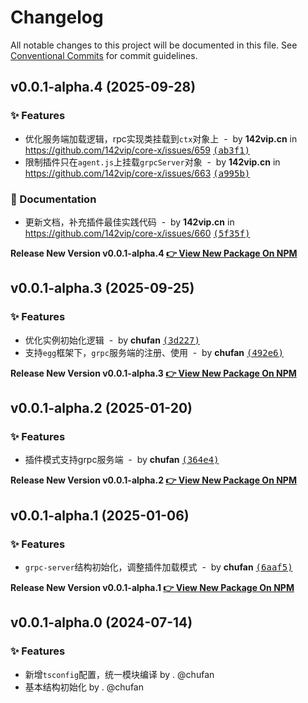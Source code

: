 # Changelog

All notable changes to this project will be documented in this file.
See [Conventional Commits](https://conventionalcommits.org) for commit guidelines.

## v0.0.1-alpha.4 (2025-09-28)

### ✨ Features

- 优化服务端加载逻辑，rpc实现类挂载到`ctx`对象上 &nbsp;-&nbsp; by **142vip.cn** in https://github.com/142vip/core-x/issues/659 [<samp>(ab3f1)</samp>](https://github.com/142vip/core-x/commit/ab3f166)
- 限制插件只在`agent.js`上挂载`grpcServer`对象 &nbsp;-&nbsp; by **142vip.cn** in https://github.com/142vip/core-x/issues/663 [<samp>(a995b)</samp>](https://github.com/142vip/core-x/commit/a995b3a)

### 📖 Documentation

- 更新文档，补充插件最佳实践代码 &nbsp;-&nbsp; by **142vip.cn** in https://github.com/142vip/core-x/issues/660 [<samp>(5f35f)</samp>](https://github.com/142vip/core-x/commit/5f35f20)

**Release New Version v0.0.1-alpha.4 [👉 View New Package On NPM](https://www.npmjs.com/package/@142vip/egg-grpc-server)**

## v0.0.1-alpha.3 (2025-09-25)

### ✨ Features

- 优化实例初始化逻辑 &nbsp;-&nbsp; by **chufan** [<samp>(3d227)</samp>](https://github.com/142vip/core-x/commit/3d227e5)
- 支持`egg`框架下，`grpc`服务端的注册、使用 &nbsp;-&nbsp; by **chufan** [<samp>(492e6)</samp>](https://github.com/142vip/core-x/commit/492e65b)

**Release New Version v0.0.1-alpha.3 [👉 View New Package On NPM](https://www.npmjs.com/package/@142vip/egg-grpc-server)**

## v0.0.1-alpha.2 (2025-01-20)

### ✨ Features

- 插件模式支持grpc服务端 &nbsp;-&nbsp; by **chufan** [<samp>(364e4)</samp>](https://github.com/142vip/core-x/commit/364e451)

**Release New Version v0.0.1-alpha.2 [👉 View New Package On NPM](https://www.npmjs.com/package/@142vip/egg-grpc-server)**

## v0.0.1-alpha.1 (2025-01-06)

### ✨ Features

- `grpc-server`结构初始化，调整插件加载模式 &nbsp;-&nbsp; by **chufan** [<samp>(6aaf5)</samp>](https://github.com/142vip/core-x/commit/6aaf579)

**Release New Version v0.0.1-alpha.1 [👉 View New Package On NPM](https://www.npmjs.com/package/@142vip/egg-grpc-server)**

## v0.0.1-alpha.0 (2024-07-14)

### ✨ Features

- 新增`tsconfig`配置，统一模块编译 by . @chufan
- 基本结构初始化  by . @chufan
